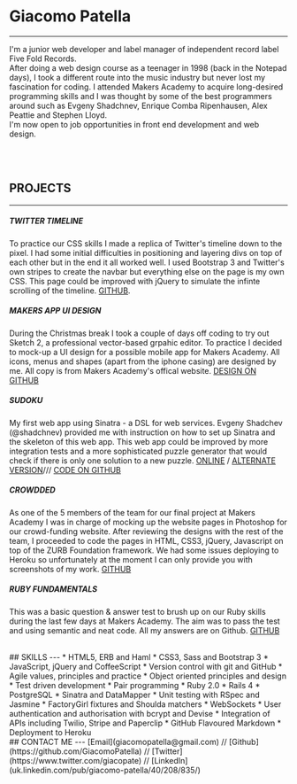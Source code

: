 # Giacomo Patella
---
I'm a junior web developer and label manager of independent record label Five Fold Records.  
After doing a web design course as a teenager in 1998 (back in the Notepad days), I took a different route into the music industry but never lost my fascination for coding. I attended Makers Academy to acquire long-desired programming skills and I was thought by some of the best programmers around such as Evgeny Shadchnev, Enrique Comba Ripenhausen, Alex Peattie and Stephen Lloyd.  
I'm now open to job opportunities in front end development and web design.  
  
<br />
<br />

## PROJECTS
---

##### TWITTER TIMELINE
To practice our CSS skills I made a replica of Twitter's timeline down to the pixel.
I had some initial difficulties in positioning and layering divs on top of each other but in the end it all worked well.
I used Bootstrap 3 and Twitter's own stripes to create the navbar but everything else on the page is my own CSS. This page could be improved with jQuery to simulate the infinte scrolling of the timeline. [GITHUB](https://github.com/GiacomoPatella/twitter_timeline).

##### MAKERS APP UI DESIGN
During the Christmas break I took a couple of days off coding to try out Sketch 2, a professional vector-based grpahic editor. To practice I decided to mock-up a UI design for a possible mobile app for Makers Academy.
All icons, menus and shapes (apart from the iphone casing) are designed by me. 
All copy is from Makers Academy's offical website. [DESIGN ON GITHUB](https://github.com/GiacomoPatella/makers_app)

##### SUDOKU
My first web app using Sinatra - a DSL for web services.
Evgeny Shadchev (@shadchnev) provided me with instruction on how to set up Sinatra and the skeleton of this web app.
This web app could be improved by more integration tests and a more sophisticated puzzle generator that would check if there is only one solution to a new puzzle. [ONLINE](http://staging-sudoku-online.herokuapp.com/) / [ALTERNATE VERSION](http://sudoku-online.herokuapp.com/)/// [CODE ON GITHUB](https://github.com/GiacomoPatella/sudoku_web)

##### CROWDDED
As one of the 5 members of the team for our final project at Makers Academy I was in charge of mocking up the website pages in Photoshop for our crowd-funding website. After reviewing the designs with the rest of the team, I proceeded to code the pages in HTML, CSS3, jQuery, Javascript on top of the ZURB Foundation framework. We had some issues deploying to Heroku so unfortunately at the moment I can only provide you with screenshots of my work. [GITHUB](https://github.com/GiacomoPatella/crowdded_design)

##### RUBY FUNDAMENTALS
This was a basic question & answer test to brush up on our Ruby skills during the last few days at Makers Academy. The aim was to pass the test and using semantic and neat code.
All my answers are on Github. [GITHUB](https://github.com/GiacomoPatella/ruby-fundamentals)

<br />
## SKILLS
---
* HTML5, ERB and Haml
* CSS3, Sass and Bootstrap 3
* JavaScript, jQuery and CoffeeScript
* Version control with git and GitHub
* Agile values, principles and practice
* Object­ oriented principles and design
* Test­ driven development
* Pair programming
* Ruby 2.0
* Rails 4
* PostgreSQL
* Sinatra and DataMapper
* Unit testing with RSpec and Jasmine
* FactoryGirl fixtures and Shoulda matchers
* WebSockets
* User authentication and authorisation with bcrypt and Devise
* Integration of APIs including Twilio, Stripe and Paperclip
* GitHub Flavoured Markdown
* Deployment to Heroku
  

<br /> 
## CONTACT ME
---
[Email](giacomopatella@gmail.com)  //  [Github](https://github.com/GiacomoPatella)  //  [Twitter](https://www.twitter.com/giacopate)  //  [LinkedIn](uk.linkedin.com/pub/giacomo-patella/40/208/835/)
<br />
